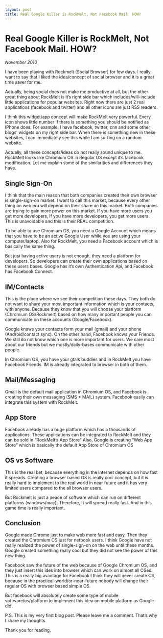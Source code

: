 ```yaml
---
layout: post 
title: Real Google Killer is RockMelt, Not Facebook Mail. HOW?
---
```


# Real Google Killer is RockMelt, Not Facebook Mail. HOW?

_November 2010_

I have been playing with Rockmelt (Social Browser) for few days. I really want to say that I liked the idea/concept of social browser and it is a great time saver for me.

Actually, being social does not make me productive at all, but the other great thing about RockMelt is it’s right side bar which includes/will-include little applications for popular websites. Right now there are just 2 real applications (facebook and twitter) and all other icons are just RSS readers. 

I think this widget/app concept will make RockMelt very powerful. Every icon shows little number if there is something you should be notified as IPhone does. For example, I have facebook, twitter, cnn and some other blogs’ widgets on my right side bar. When there is something new in these websites,  I can immediately see this while I am surfing on a random website. 

Actually, all these concepts/ideas do not really sound unique to me. RockMelt looks like Chromium OS in Regular OS except it’s facebook modification. Let me explain some of the similarities and differences they have.

## Single Sign-On

I think that the main reason that both companies created their own browser is single-sign-on market. I want to call this market, because every other thing on web era will depend on their share on this market. Both companies are trying to gain more power on this market. If you have more users you get more developers, If you have more developers, you get more users. This is unavoidable and this is their REAL competition.

To be able to use Chromium OS, you need a Google Account which means that you have to be an active Google User while you are using your computer/laptop. Also for RockMelt, you need a Facebook account which is basically the same thing. 

But just having active users is not enough, they need a platform for developers. So developers can create their own applications based on these users bases. Google has it’s own Authentication Api, and Facebook has Facebook Connect. 

## IM/Contacts

This is the place where we see their competition these days. They both do not want to share your most important information which is your contacts, with anyone. Because they know that you will choose your platform (Chromium OS/Rockmelt) based on how many important people you can communicate on these accounts (Google/Facebook).

Google knows your contacts form your mail (gmail) and your phone (Android/contact sync). On the other hand, Facebook knows your Friends. We still do not know which one is more important for users. We care most about our friends but we mostly/daily-bases communicate with other people.

In Chromium OS, you have your gtalk buddies and in RockMelt you have Facebook Friends. IM is already integrated to browser in both of them. 

## Mail/Messaging

Gmail is the default mail application in Chromium OS, and Facebook is creating their own messaging (SMS + MAIL) system. Facebook easily can integrate this system with RockMelt.  

## App Store

Facebook already has a huge platform which has a thousands of applications. These applications can be integrated to RockMelt and they can be sold in “RockMelt’s App Store” Also, Google is creating “Web App Store” which is basically the default App Store of Chromium OS

## OS vs Software

This is the real bet, because everything in the internet depends on how fast it spreads. Creating a browser based OS is really cool concept, but it is really hard to implement to the real world in near future and it has very limited users compared to the all browser users.

But Rockmelt is just a peace of software which can run on different platforms (windows/mac). Therefore, It will spread really fast. And in this game time is really important.  

## Conclusion 

Google made Chrome just to make web more fast and easy. Then they created the Chromium OS just for netbook users. I think Google have not really realized the power of single-sign-on on the web until these months. Google created something really cool but they did not see the power of this new thing.

Facebook saw the future of the web because of Google Chromium OS, and they just insert this ides into browser which can work on almost all OSes. This is a really big avantage for Facebook.I think they will never create OS, because in the practical-world/or-near-future nobody will change their regular OS with browser based simple OS.

But facebook will absolutely create some type of mobile software/os/platform to implement this idea on mobile platform as Google did.

P.S. This is my very first blog post. Please leave me a comment. That’s why I share my thoughts. 

Thank you for reading.
